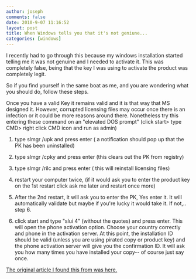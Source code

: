 ```yaml
---
author: joseph
comments: false
date: 2010-9-07 11:16:52
layout: post
title: When Windows tells you that it's not geniune...
categories: [windows]
---
```


I recently had to go through this because my windows installation started telling me it was not genuine and I needed to activate it.  This was completely false, being that the key I was using to activate the product was completely legit.

So if you find yourself in the same boat as me, and you are wondering what you should do, follow these steps.<!-- more -->

Once you have a valid Key it remains valid and it is that way that MS designed it. However, corrupted licensing files may occur once there is an infection or it could be more reasons around there. Nonetheless try this entering these command on an "elevated DOS prompt" (click start> type CMD> right click CMD icon and run as admin)

1. type slmgr /upk and press enter ( a notification should pop up that the PK has been uninstalled)

2. type slmgr /cpky and press enter (this clears out the PK from registry)

3. type slmgr /rilc and press enter ( this will reinstall licensing files)

4. restart your computer twice, (if it would ask you to enter the product key on the 1st restart click ask me later and restart once more)

5. After the 2nd restart, it will ask you to enter the PK, Yes enter it. It will automatically validate but maybe if you're lucky it would take it. If not,.. step 6.

6. click start  and type "slui 4" (without the quotes) and press enter. This will open the phone activation option. Choose your country correctly and phone in the activation server. At this point, the installation ID should be valid (unless you are using pirated copy or product key) and the phone activation server will give you the confirmation ID. It will ask you how many times you have installed your copy-- of course just say once.

[The original article I found this from was here.](http://social.technet.microsoft.com/Forums/en-US/w7itproinstall/thread/f0ec949f-4865-4a63-849c-af386de1b1fa)

